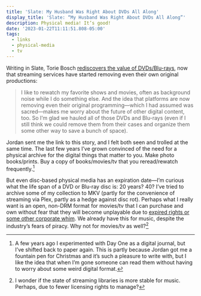 ```yaml
---
title: 'Slate: My Husband Was Right About DVDs All Along'
display_title: 'Slate: “My Husband Was Right About DVDs All Along”'
description: Physical media! It’s good!
date: '2023-01-22T11:11:51.808-05:00'
tags:
  - links
  - physical-media
  - tv
---
```


Writing in Slate, Torie Bosch [rediscovers the value of DVDs/Blu-rays](https://slate.com/technology/2023/01/streaming-libraries-dvds-blu-rays.html), now that streaming services have started removing even their own original productions:

> I like to rewatch my favorite shows and movies, often as background noise while I do something else. And the idea that platforms are now removing even their original programming—which I had assumed was sacred—makes me worry about the future of other digital content, too. So I’m glad we hauled all of those DVDs and Blu-rays (even if I still think we could remove them from their cases and organize them some other way to save a bunch of space).

Jordan sent me the link to this story, and I felt both seen and trolled at the same time. The last few years I’ve grown convinced of the need for a physical archive for the digital things that matter to you. Make photo books/prints. Buy a copy of books/movies/tv that you reread/rewatch frequently.[^1]

But even disc-based physical media has an expiration date—I’m curious what the life span of a DVD or Blu-ray disc is: 20 years? 40? I’ve tried to archive some of my collection to MKV (partly for the convenience of streaming via Plex, partly as a hedge against disc rot). Perhaps what I really want is an open, non-DRM format for movies/tv that I can purchase and own without fear that they will become unplayable due to [expired rights or some other corporate whim](https://www.theverge.com/2021/4/23/22399008/apple-lawsuit-over-buy-and-rent-labels-for-digital-content-can-continue-rules-federal-judge). We already have this for music, despite the industry’s fears of piracy. Why not for movies/tv as well?[^2]

[^1]: A few years ago I experimented with Day One as a digital journal, but I’ve shifted back to paper again. This is partly because Jordan got me a fountain pen for Christmas and it’s such a pleasure to write with, but I like the idea that when I’m gone someone can read them without having to worry about some weird digital format.

[^2]: I wonder if the state of streaming libraries is more stable for music. Perhaps, due to fewer licensing rights to manage?